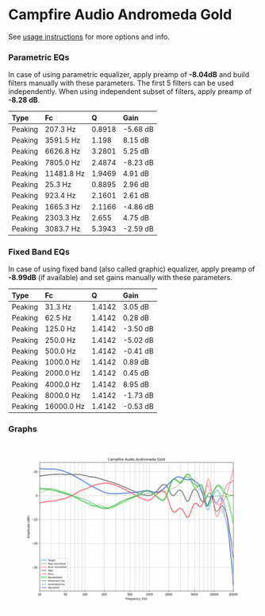 # Campfire Audio Andromeda Gold
See [usage instructions](https://github.com/jaakkopasanen/AutoEq#usage) for more options and info.

### Parametric EQs
In case of using parametric equalizer, apply preamp of **-8.04dB** and build filters manually
with these parameters. The first 5 filters can be used independently.
When using independent subset of filters, apply preamp of **-8.28 dB**.

| Type    | Fc         |      Q | Gain     |
|:--------|:-----------|:-------|:---------|
| Peaking | 207.3 Hz   | 0.8918 | -5.68 dB |
| Peaking | 3591.5 Hz  | 1.198  | 8.15 dB  |
| Peaking | 6626.8 Hz  | 3.2801 | 5.25 dB  |
| Peaking | 7805.0 Hz  | 2.4874 | -8.23 dB |
| Peaking | 11481.8 Hz | 1.9469 | 4.91 dB  |
| Peaking | 25.3 Hz    | 0.8895 | 2.96 dB  |
| Peaking | 923.4 Hz   | 2.1601 | 2.61 dB  |
| Peaking | 1665.3 Hz  | 2.1166 | -4.86 dB |
| Peaking | 2303.3 Hz  | 2.655  | 4.75 dB  |
| Peaking | 3083.7 Hz  | 5.3943 | -2.59 dB |

### Fixed Band EQs
In case of using fixed band (also called graphic) equalizer, apply preamp of **-8.99dB**
(if available) and set gains manually with these parameters.

| Type    | Fc         |      Q | Gain     |
|:--------|:-----------|:-------|:---------|
| Peaking | 31.3 Hz    | 1.4142 | 3.05 dB  |
| Peaking | 62.5 Hz    | 1.4142 | 0.28 dB  |
| Peaking | 125.0 Hz   | 1.4142 | -3.50 dB |
| Peaking | 250.0 Hz   | 1.4142 | -5.02 dB |
| Peaking | 500.0 Hz   | 1.4142 | -0.41 dB |
| Peaking | 1000.0 Hz  | 1.4142 | 0.89 dB  |
| Peaking | 2000.0 Hz  | 1.4142 | 0.45 dB  |
| Peaking | 4000.0 Hz  | 1.4142 | 8.95 dB  |
| Peaking | 8000.0 Hz  | 1.4142 | -1.73 dB |
| Peaking | 16000.0 Hz | 1.4142 | -0.53 dB |

### Graphs
![](./Campfire%20Audio%20Andromeda%20Gold.png)